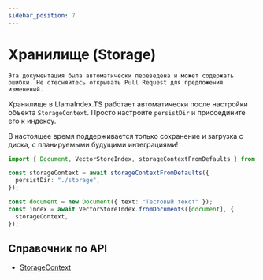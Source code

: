 ```yaml
---
sidebar_position: 7
---
```


# Хранилище (Storage)

`Эта документация была автоматически переведена и может содержать ошибки. Не стесняйтесь открывать Pull Request для предложения изменений.`

Хранилище в LlamaIndex.TS работает автоматически после настройки объекта `StorageContext`. Просто настройте `persistDir` и присоедините его к индексу.

В настоящее время поддерживается только сохранение и загрузка с диска, с планируемыми будущими интеграциями!

```typescript
import { Document, VectorStoreIndex, storageContextFromDefaults } from "./src";

const storageContext = await storageContextFromDefaults({
  persistDir: "./storage",
});

const document = new Document({ text: "Тестовый текст" });
const index = await VectorStoreIndex.fromDocuments([document], {
  storageContext,
});
```

## Справочник по API

- [StorageContext](../../api/interfaces/StorageContext.md)
